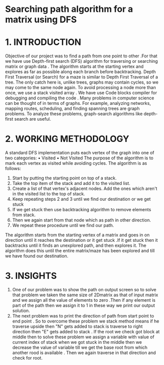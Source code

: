 # Searching path algorithm for a matrix using DFS


# 1. INTRODUCTION
Objective of our project was to find a path from one point to other .For that we have use Depth-first search (DFS) algorithm for traversing or searching matrix or graph data . The algorithm starts at the starting vertex and explores as far as possible along each branch before backtracking. Depth First Traversal (or Search) for a maze is similar to Depth First Traversal of a tree. The only catch here is, unlike trees, graphs may contain cycles, so we may come to the same node again. To avoid processing a node more than once, we use a stack visited array . We have use Code blocks   compiler for debugging and compiling the code . Many problems in computer science can be thought of in terms of graphs. For example, analyzing networks, mapping routes, scheduling, and finding spanning trees are graph problems. To analyze these problems, graph-search algorithms like depth-first search are useful.



# 2. WORKING METHODOLOGY
A standard DFS implementation puts each vertex of the graph into one of two categories:
•	Visited
•	Not Visited
The purpose of the algorithm is to mark each vertex as visited while avoiding cycles.
The algorithm is as follows:
1)	Start by putting the starting point on top of a stack.
2)	Take the top item of the stack and add it to the visited list.
3)	Create a list of that vertex's adjacent nodes. Add the ones which aren't in the visited list to the top of stack.
4)	Keep repeating steps 2 and 3 until we find our destination or we get stuck
5)	If we get stuck then use backtracking algorithm to remove elements from stack.
6)	Then we again start from that node which as path in other direction.
7)	We repeat these procedure until we find our path.

The algorithm starts from the starting  vertex of a matrix and goes in on direction until it reaches the destination or it get stuck .If it get stuck then it backtracks until it finds an unexplored path, and then explores it. The algorithm does this until the entire matrix/maze has been explored and till we have found our destination. 

# 3. INSIGHTS
1.	One of our problem was to show the path on output screen so to solve that problem we taken the same size of 2Dmatrix  as that of input matrix and we assign all the value of elements to zero .Then if any element is part of the path then we assign it to 1 in these way we print our output solution.
2.	The next problem was to print the direction of path from start point to end point . So to overcome these problem we stack method means if he traverse upside then "N" gets added to stack is traverse to right direction then "E" gets added to stack . If  the root we check got block at middle then to solve these problem we assign a variable with value of current index of stack when we got stuck in the middle then we decrease the value of variable till we get the base root from which another rood is available . Then we again traverse in that direction and check for root.   
